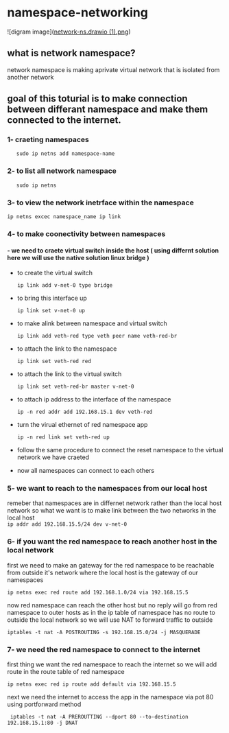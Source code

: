 # namespace-networking
![digram image]([network-ns.drawio (1).png](https://github.com/ahmedhadhoud/namespace-networking/blob/2600434af414339b995175c641504354f35e25b7/network-ns.drawio%20(1).png))
## what is network namespace?
network namespace is making aprivate virtual network that is isolated from another network 
## goal of this toturial is to make connection between differant namespace and make them connected to the internet.
### 1- craeting namespaces <br />
       sudo ip netns add namespace-name

### 2- to list all network namespace  <br />
       sudo ip netns

### 3- to view the network inetrface within the namespace  <br />
 `ip netns excec namespace_name ip link `

### 4- to make coonectivity between namespaces
#### - we need to craete virtual switch inside the host ( using differnt solution here we will use the native solution linux bridge )
-  to create the virtual switch  <br />

     `ip link add v-net-0 type bridge`  <br />

-   to bring this interface up   <br />

     `ip link set v-net-0 up` <br />

-  to make alink between namespace and virtual switch <br />

     `ip link add veth-red type veth peer name veth-red-br`    <br />

-  to attach the link to the namespace <br />

     `ip link set veth-red red`  <br />
 
-  to attach the link to the virtual switch <br />

    `ip link set veth-red-br master v-net-0`  <br />

-  to attach ip address to the interface of the namespace <br />

    `ip -n red addr add 192.168.15.1 dev veth-red` <br />

-  turn the virual ethernet of red namespace app <br />

     `ip -n red link set veth-red up`  <br />

-  follow the same procedure to connect the reset namespace to the virtual network we have craeted   <br />

-  now all namespaces can connect to each others  <br />


  ### 5- we want to reach to the namespaces from our local host  <br />
  
remeber that namespaces are in differnet network rather than the local host network so what we want is to make link between the two networks
in the local host <br />
`ip addr add 192.168.15.5/24 dev v-net-0` <br />

### 6- if you want the red namespace to reach another host in the local network <br />

first we need to make an gateway for the red namespace to be reachable from outside it's network where the local host is the gateway of our namespaces <br /> 

   `ip netns exec red route add 192.168.1.0/24 via 192.168.15.5` <br />
   
now red namespace can reach the other host but no reply will go from red namespace to outer hosts as in the ip table of namespace has no route to outside the local network so we will use NAT to forward traffic to outside   <br />  

  `iptables -t nat -A POSTROUTING -s 192.168.15.0/24 -j MASQUERADE`  <br />   

 ### 7- we need the red namespace to connect to the internet  <br />

first thing we want the red namespace to reach the internet so we will add route in the route table of red namespace <br /> 

   `ip netns exec red ip route add default via 192.168.15.5` <br />

 next we need the internet to access the app in the namespace via pot 80 using portforward method  <br />  

   ` iptables -t nat -A PREROUTTING --dport 80 --to-destination 192.168.15.1:80 -j DNAT`

 
 
